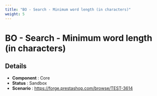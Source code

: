 ```yaml
---
title: "BO - Search - Minimum word length (in characters)"
weight: 5
---
```


# BO - Search - Minimum word length (in characters)
## Details
* **Component** : Core
* **Status** : Sandbox
* **Scenario** : https://forge.prestashop.com/browse/TEST-3614


